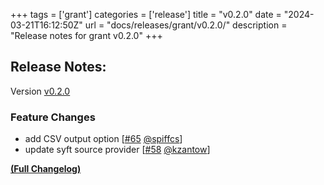 +++
tags = ['grant']
categories = ['release']
title = "v0.2.0"
date = "2024-03-21T16:12:50Z"
url = "docs/releases/grant/v0.2.0/"
description = "Release notes for grant v0.2.0"
+++

## Release Notes:
Version [v0.2.0](https://github.com/anchore/grant/releases/tag/v0.2.0)

### Feature Changes

- add CSV output option [[#65](https://github.com/anchore/grant/pull/65) [@spiffcs](https://github.com/spiffcs)]
- update syft source provider [[#58](https://github.com/anchore/grant/pull/58) [@kzantow](https://github.com/kzantow)]

**[(Full Changelog)](https://github.com/anchore/grant/compare/v0.1.3...v0.2.0)**
